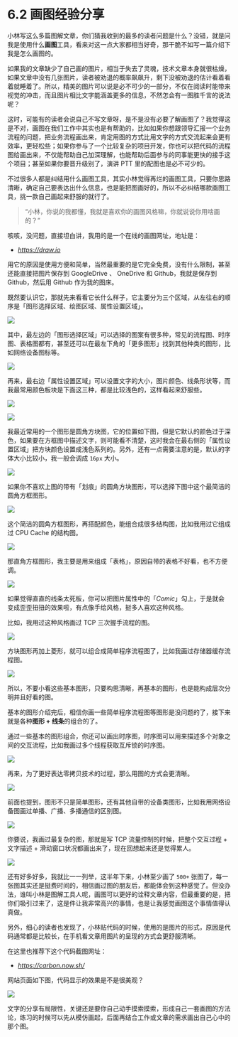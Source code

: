 # 6.2 画图经验分享

小林写这么多篇图解文章，你们猜我收到的最多的读者问题是什么？没错，就是问我是使用什么**画图**工具，看来对这一点大家都相当好奇，那干脆不如写一篇介绍下我是怎么画图的。

如果我的文章缺少了自己画的图片，相当于失去了灵魂，技术文章本身就很枯燥，如果文章中没有几张图片，读者被劝退的概率飙飙升，剩下没被劝退的估计看着看着就睡着了。所以，精美的图片可以说是必不可少的一部分，不仅在阅读时能带来视觉的冲击，而且图片相比文字能涵盖更多的信息，不然怎会有一图胜千言的说法呢？

这时，可能有的读者会说自己不写文章呀，是不是没有必要了解画图了？我觉得这是不对，画图在我们工作中其实也是有帮助的，比如如果你想跟领导汇报一个业务流程的问题，把业务流程画出来，肯定用图的方式比用文字的方式交流起来会更有效率，更轻松些；如果你参与了一个比较复杂的项目开发，你也可以把代码的流程图给画出来，不仅能帮助自己加深理解，也能帮助后面参与的同事能更快的接手这个项目；甚至如果你要晋升级别了，演讲 PTT 里的配图也是必不可少的。

不过很多人都是纠结用什么画图工具，其实小林觉得再烂的画图工具，只要你思路清晰，确定自己要表达出什么信息，也是能把图画好的，所以不必纠结哪款画图工具，挑一款自己画起来舒服的就行了。

> “小林，你说的我都懂，我就是喜欢你的画图风格嘛，你就说说你用啥画的？”

咳咳，没问题，直接坦白讲，我用的是一个在线的画图网址，地址是：
- *https://draw.io*

用它的原因是使用方便和简单，当然最重要的是它完全免费，没有什么限制，甚至还能直接把图片保存到 GoogleDrive 、 OneDrive 和 Github，我就是保存到 Github，然后用 Github 作为我的图床。


既然要认识它，那就先来看看它长什么样子，它主要分为三个区域，从左往右的顺序是「图形选择区域、绘图区域、属性设置区域」。

![](https://cdn.jsdelivr.net/gh/xiaolincoder/ImageHost3@main/%E5%85%B6%E4%BB%96/正面图.png)

其中，最左边的「图形选择区域」可以选择的图案有很多种，常见的流程图、时序图、表格图都有，甚至还可以在最左下角的「更多图形」找到其他种类的图形，比如网络设备图标等。

![](https://cdn.jsdelivr.net/gh/xiaolincoder/ImageHost3@main/%E5%85%B6%E4%BB%96/图形选择.png)

再来，最右边「属性设置区域」可以设置文字的大小，图片颜色、线条形状等，而我最常用颜色板块是下面这三种，都是比较浅色的，这样看起来舒服些。

![](https://cdn.jsdelivr.net/gh/xiaolincoder/ImageHost3@main/%E5%85%B6%E4%BB%96/浅色风格2.png)

![](https://cdn.jsdelivr.net/gh/xiaolincoder/ImageHost3@main/%E5%85%B6%E4%BB%96/深浅色风格.png)

我最近常用的一个图形是圆角方块图，它的位置如下图，但是它默认的颜色过于深色，如果要在方框图中描述文字，则可能看不清楚，这时我会在最右侧的「属性设置区域」把方块颜色设置成浅色系列的。另外，还有一点需要注意的是，默认的字体大小比较小，我一般会调成 `16px` 大小。

![](https://cdn.jsdelivr.net/gh/xiaolincoder/ImageHost3@main/%E5%85%B6%E4%BB%96/常用的方块.png)

如果你不喜欢上图的带有「划痕」的圆角方块图形，可以选择下图中这个最简洁的圆角方框图形。

![](https://cdn.jsdelivr.net/gh/xiaolincoder/ImageHost3@main/%E5%85%B6%E4%BB%96/圆角方块图形.png)

这个简洁的圆角方框图形，再搭配颜色，能组合成很多结构图，比如我用过它组成过 CPU Cache 的结构图。

![](https://cdn.jsdelivr.net/gh/xiaolincoder/ImageHost2/操作系统/存储结构/CPU-Cache.png)

那直角方框图形，我主要是用来组成「表格」，原因自带的表格不好看，也不方便调。

![](https://cdn.jsdelivr.net/gh/xiaolincoder/ImageHost3@main/%E5%85%B6%E4%BB%96/表格.png)

如果觉得直直的线条太死板，你可以把图片属性中的「*Comic*」勾上，于是就会变成歪歪扭扭的效果啦，有点像手绘风格，挺多人喜欢这种风格。

比如，我用过这种风格画过 TCP 三次握手流程的图。

![](https://cdn.jsdelivr.net/gh/xiaolincoder/ImageHost2/%E8%AE%A1%E7%AE%97%E6%9C%BA%E7%BD%91%E7%BB%9C/TCP-%E4%B8%89%E6%AC%A1%E6%8F%A1%E6%89%8B%E5%92%8C%E5%9B%9B%E6%AC%A1%E6%8C%A5%E6%89%8B/14.jpg)

方块图形再加上菱形，就可以组合成简单程序流程图了，比如我画过存储器缓存流程图。

![](https://cdn.jsdelivr.net/gh/xiaolincoder/ImageHost2/操作系统/存储结构/缓存体系.png)

所以，不要小看这些基本图形，只要构思清晰，再基本的图形，也是能构成层次分明并且好看的图。

基本的图形介绍完后，相信你画一些简单程序流程图等图形是没问题的了，接下来就是各种**图形 + 线条**的组合的了。

通过一些基本的图形组合，你还可以画出时序图，时序图可以用来描述多个对象之间的交互流程，比如我画过多个线程获取互斥锁的时序图。

![](https://cdn.jsdelivr.net/gh/xiaolincoder/ImageHost2/操作系统/锁/互斥锁工作流程.png)

再来，为了更好表达零拷贝技术的过程，那么用图的方式会更清晰。

![](https://cdn.jsdelivr.net/gh/xiaolincoder/ImageHost2/%E6%93%8D%E4%BD%9C%E7%B3%BB%E7%BB%9F/%E9%9B%B6%E6%8B%B7%E8%B4%9D/senfile-%E9%9B%B6%E6%8B%B7%E8%B4%9D.png)

前面也提到，图形不只是简单图形，还有其他自带的设备类图形，比如我用网络设备图画过单播、广播、多播通信的区别图。

![](https://cdn.jsdelivr.net/gh/xiaolincoder/ImageHost/%E8%AE%A1%E7%AE%97%E6%9C%BA%E7%BD%91%E7%BB%9C/IP/13.jpg)

你要说，我画过最复杂的图，那就是写 TCP 流量控制的时候，把整个交互过程 + 文字描述 + 滑动窗口状况都画出来了，现在回想起来还是觉得累人。

![](https://cdn.jsdelivr.net/gh/xiaolincoder/ImageHost2/%E8%AE%A1%E7%AE%97%E6%9C%BA%E7%BD%91%E7%BB%9C/TCP-%E5%8F%AF%E9%9D%A0%E7%89%B9%E6%80%A7/22.jpg)

还有好多好多，我就比一一列举，这半年下来，小林至少画了 `500+` 张图了，每一张图其实还是挺费时间的，相信画过图的朋友后，都能体会到这种感觉了。但没办法，谁叫小林是图解工具人呢，画图可以更好的诠释文章内容，但最重要的是，把你们吸引过来了，这是件让我非常高兴的事情，也是让我感觉画图这个事情值得认真做。

另外，细心的读者也发现了，小林贴代码的时候，使用的是图片的形式，原因是代码通常都是比较长，在手机看文章用图片的呈现的方式会更舒服清晰。

在这里也推荐下这个代码截图网址：
- *https://carbon.now.sh/*

网站页面如下图，代码显示的效果是不是很美观？

![](https://cdn.jsdelivr.net/gh/xiaolincoder/ImageHost3@main/%E5%85%B6%E4%BB%96/carbon.png)

文字的分享有局限性，关键还是要你自己动手摸索摸索，形成自己一套画图的方法论，练习的时候可以先从模仿画起，后面再结合工作或文章的需求画出自己心中的那个图。